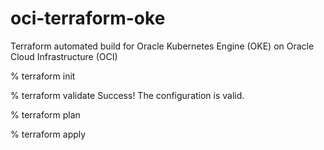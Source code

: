 # oci-terraform-oke
Terraform automated build for Oracle Kubernetes Engine (OKE) on Oracle Cloud Infrastructure (OCI)

% terraform init

% terraform validate
Success! The configuration is valid.

% terraform plan

% terraform apply
